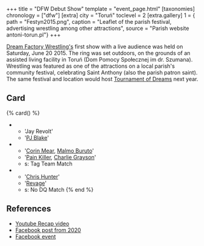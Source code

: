 +++
title = "DFW Debut Show"
template = "event_page.html"
[taxonomies]
chronology = ["dfw"]
[extra]
city = "Toruń"
toclevel = 2
[extra.gallery]
1 = { path = "Festyn2015.png", caption = "Leaflet of the parish festival, advertising wrestling among other attractions", source = "Parish website antoni-torun.pl"}
+++

[Dream Factory Wrestling's](@/o/dfw.md) first show with a live audience was held on Saturday, June 20 2015. The ring was set outdoors, on the grounds of an assisted living facility in Toruń (Dom Pomocy Społecznej im dr. Szumana). Wrestling was featured as one of the attractions on a local parish's community festival, celebrating Saint Anthony (also the parish patron saint).
The same festival and location would host [Tournament of Dreams](@/e/dfw/2016-06-11-dfw-tournament-of-dreams-1.md) next year.

## Card

{% card() %}
- - 'Jay Revolt'
  - '[PJ Blake](@/w/pj-blake.md)'
- - '[Corin Mear](@/w/corin-mear.md), [Malmo Buruto](@/w/malmo-buruto.md)'
  - '[Pain Killer](@/w/pain-killer.md), [Charlie Grayson](@/w/madman-charlie.md)'
  - s: Tag Team Match
- - '[Chris Hunter](@/w/chris-hunter.md)'
  - '[Revage](@/w/rafael-kid.md)'
  - s: No DQ Match
{% end %}

## References

* [Youtube Recap video](https://www.youtube.com/watch?v=iWOEu1OakYk)
* [Facebook post from 2020](https://www.facebook.com/DreamFactoryWrestling/posts/pfbid02VbF5zWtSJw2qUi94o9jtEkUe2ZoiFfVTc4uyUpLnhUACHgtwcFssrgWC6KMjAQMgl)
* [Facebook event](https://www.facebook.com/events/387898834729356/)
